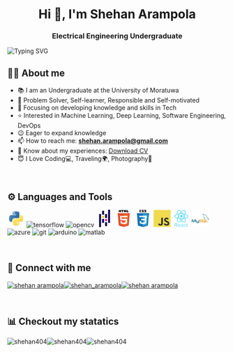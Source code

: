 <h1 align="center">Hi 👋, I'm Shehan Arampola</h1>
<h3 align="center">Electrical Engineering Undergraduate</h3>

<img src="https://readme-typing-svg.herokuapp.com?font=Roboto&pause=1000&color=0089FF&random=true&width=435&lines=Welcome+to+my+GitHub+Profile!" alt="Typing SVG" />

<h2 align="left">🙋‍♂️ About me</h2>

- 📚 I am an Undergraduate at the University of Moratuwa
- 💪 Problem Solver, Self-learner, Responsible and Self-motivated
- 🎯 Focusing on developing knowledge and skills in Tech
- ⭐ Interested in Machine Learning, Deep Learning, Software Engineering, DevOps
- 😉 Eager to expand knowledge
- 📫 How to reach me: **shehan.arampola@gmail.com**
- 📄 Know about my experiences: [Download CV](https://drive.google.com/file/d/1KPGpH0bIgIIL98d1mZAJyNWSLSM98JDJ/view?usp=sharing)
- 😇 I Love Coding💻, Traveling🌍, Photography📸

<br>
<h2 align="left">⚙️ Languages and Tools</h2>
<p align="left">

<img src="https://raw.githubusercontent.com/devicons/devicon/master/icons/python/python-original.svg" alt="python" width="40" height="40" title="Python"/>

<img src="https://www.vectorlogo.zone/logos/tensorflow/tensorflow-icon.svg" alt="tensorflow" width="40" height="40" title="TensorFlow"/>

<img src="https://www.vectorlogo.zone/logos/opencv/opencv-icon.svg" alt="opencv" width="40" height="40" title="openCV"/>

<img src="https://raw.githubusercontent.com/devicons/devicon/2ae2a900d2f041da66e950e4d48052658d850630/icons/pandas/pandas-original.svg" alt="pandas" width="40" height="40" title="pandas"/>

<img src="https://raw.githubusercontent.com/devicons/devicon/master/icons/html5/html5-original-wordmark.svg" alt="html5" width="40" height="40" title="HTML5"/>

<img src="https://raw.githubusercontent.com/devicons/devicon/master/icons/css3/css3-original-wordmark.svg" alt="css3" width="40" height="40" title="CSS"/>

<img src="https://raw.githubusercontent.com/devicons/devicon/master/icons/javascript/javascript-original.svg" alt="javascript" width="40" height="40" title="JavaScript"/>

<img src="https://raw.githubusercontent.com/devicons/devicon/master/icons/react/react-original-wordmark.svg" alt="react" width="40" height="40" title="React"/>

<img src="https://raw.githubusercontent.com/devicons/devicon/master/icons/mysql/mysql-original-wordmark.svg" alt="mysql" width="40" height="40" title="MySQL"/>

<img src="https://www.vectorlogo.zone/logos/microsoft_azure/microsoft_azure-icon.svg" alt="azure" width="40" height="40" title="Azure"/>

<img src="https://www.vectorlogo.zone/logos/git-scm/git-scm-icon.svg" alt="git" width="40" height="40" title="git"/>

<img src="https://cdn.worldvectorlogo.com/logos/arduino-1.svg" alt="arduino" width="40" height="40" title="Arduino"/>

<img src="https://upload.wikimedia.org/wikipedia/commons/2/21/Matlab_Logo.png" alt="matlab" width="40" height="40" title="MATLAB"/>

</p>

<br>
<h2 align="left">🤝 Connect with me</h2>
<p align="left">
<a href="https://www.linkedin.com/in/shehan-arampola/" target="blank"><img align="center" src="https://raw.githubusercontent.com/rahuldkjain/github-profile-readme-generator/master/src/images/icons/Social/linked-in-alt.svg" alt="shehan arampola" height="30" width="40" /></a><a href="https://instagram.com/shehan_arampola" target="blank"><img align="center" src="https://raw.githubusercontent.com/rahuldkjain/github-profile-readme-generator/master/src/images/icons/Social/instagram.svg" alt="shehan_arampola" height="30" width="40" /></a><a href="https://www.facebook.com/shehan.madusha.77" target="blank"><img align="center" src="https://raw.githubusercontent.com/rahuldkjain/github-profile-readme-generator/master/src/images/icons/Social/facebook.svg" alt="shehan arampola" height="30" width="40" /></a>

</p>

<br>
<h2 align="left">📊 Checkout my statatics</h2>

<img align="left" src="https://github-readme-stats.vercel.app/api/top-langs?username=shehan404&show_icons=true&locale=en&layout=compact&theme=tokyonight" alt="shehan404" />

<img align="left" src="https://github-readme-stats.vercel.app/api?username=shehan404&show_icons=true&locale=en&theme=tokyonight" alt="shehan404" />

<img align="left" src="https://github-readme-streak-stats.herokuapp.com/?user=shehan404&&theme=tokyonight" alt="shehan404" />
